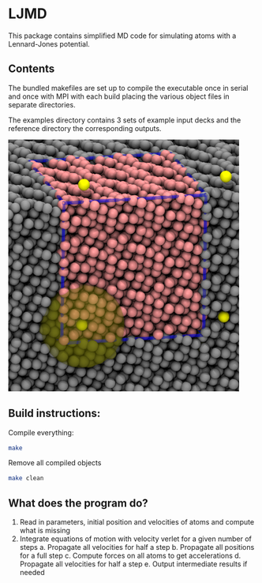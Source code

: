 # LJMD

This package contains simplified MD code for simulating atoms
with a Lennard-Jones potential.


## Contents

The bundled makefiles are set up to compile the executable once
in serial and once with MPI with each build
placing the various object files in separate directories.

The examples directory contains 3 sets of example input decks
and the reference directory the corresponding outputs.

![Liquid Argon Simulation](argon-cutoff.png)

## Build instructions:
Compile everything:

```bash
make
```

Remove all compiled objects
```bash
make clean
```

## What does the program do?

1. Read in parameters, initial position and velocities of atoms and compute what is missing
2. Integrate equations of motion with velocity verlet for a given number of steps
   a. Propagate all velocities for half a step
   b. Propagate all positions for a full step
   c. Compute forces on all atoms to get accelerations
   d. Propagate all velocities for half a step
   e. Output intermediate results if needed
